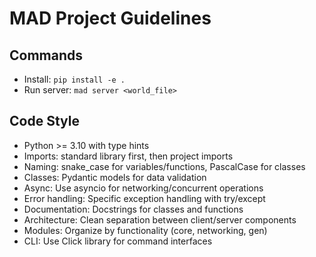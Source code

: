 # MAD Project Guidelines

## Commands
- Install: `pip install -e .`
- Run server: `mad server <world_file>`

## Code Style
- Python >= 3.10 with type hints
- Imports: standard library first, then project imports
- Naming: snake_case for variables/functions, PascalCase for classes
- Classes: Pydantic models for data validation
- Async: Use asyncio for networking/concurrent operations
- Error handling: Specific exception handling with try/except
- Documentation: Docstrings for classes and functions
- Architecture: Clean separation between client/server components
- Modules: Organize by functionality (core, networking, gen)
- CLI: Use Click library for command interfaces